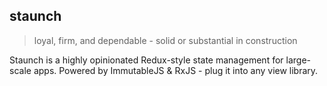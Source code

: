 ## staunch

> loyal, firm, and dependable - solid or substantial in construction

Staunch is a highly opinionated Redux-style state management for large-scale apps. Powered by 
ImmutableJS & RxJS - plug it into any view library.
 

